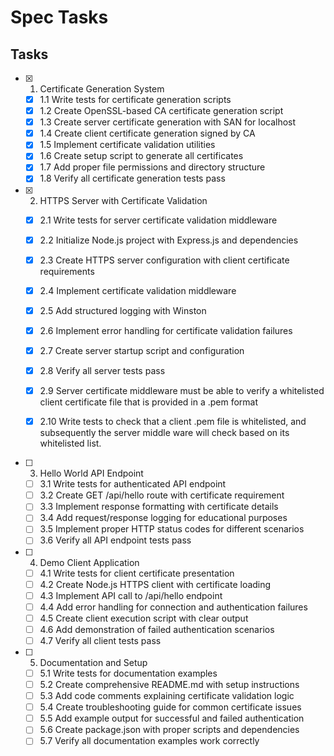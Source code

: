 # Spec Tasks

## Tasks

- [x] 1. Certificate Generation System
  - [x] 1.1 Write tests for certificate generation scripts
  - [x] 1.2 Create OpenSSL-based CA certificate generation script
  - [x] 1.3 Create server certificate generation with SAN for localhost
  - [x] 1.4 Create client certificate generation signed by CA
  - [x] 1.5 Implement certificate validation utilities
  - [x] 1.6 Create setup script to generate all certificates
  - [x] 1.7 Add proper file permissions and directory structure
  - [x] 1.8 Verify all certificate generation tests pass

- [x] 2. HTTPS Server with Certificate Validation
  - [x] 2.1 Write tests for server certificate validation middleware
  - [x] 2.2 Initialize Node.js project with Express.js and dependencies
  - [x] 2.3 Create HTTPS server configuration with client certificate requirements
  - [x] 2.4 Implement certificate validation middleware
  - [x] 2.5 Add structured logging with Winston
  - [x] 2.6 Implement error handling for certificate validation failures
  - [x] 2.7 Create server startup script and configuration
  - [x] 2.8 Verify all server tests pass
  - [x] 2.9 Server certificate middleware must be able to verify a whitelisted client certificate file that is provided in a .pem format
  - [x] 2.10 Write tests to check that a client .pem file is whitelisted, and subsequently the server middle ware will check based on its whitelisted list.


- [ ] 3. Hello World API Endpoint
  - [ ] 3.1 Write tests for authenticated API endpoint
  - [ ] 3.2 Create GET /api/hello route with certificate requirement
  - [ ] 3.3 Implement response formatting with certificate details
  - [ ] 3.4 Add request/response logging for educational purposes
  - [ ] 3.5 Implement proper HTTP status codes for different scenarios
  - [ ] 3.6 Verify all API endpoint tests pass

- [ ] 4. Demo Client Application
  - [ ] 4.1 Write tests for client certificate presentation
  - [ ] 4.2 Create Node.js HTTPS client with certificate loading
  - [ ] 4.3 Implement API call to /api/hello endpoint
  - [ ] 4.4 Add error handling for connection and authentication failures
  - [ ] 4.5 Create client execution script with clear output
  - [ ] 4.6 Add demonstration of failed authentication scenarios
  - [ ] 4.7 Verify all client tests pass

- [ ] 5. Documentation and Setup
  - [ ] 5.1 Write tests for documentation examples
  - [ ] 5.2 Create comprehensive README.md with setup instructions
  - [ ] 5.3 Add code comments explaining certificate validation logic
  - [ ] 5.4 Create troubleshooting guide for common certificate issues
  - [ ] 5.5 Add example output for successful and failed authentication
  - [ ] 5.6 Create package.json with proper scripts and dependencies
  - [ ] 5.7 Verify all documentation examples work correctly